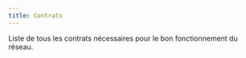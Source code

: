 ```yaml
---
title: Contrats
---
```


Liste de tous les contrats nécessaires pour le bon fonctionnement du réseau.